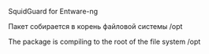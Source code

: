 SquidGuard for Entware-ng

Пакет собирается в корень файловой системы /opt



The package is compiling to the root of the file system /opt

